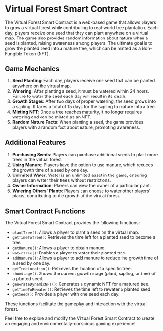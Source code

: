 # Virtual Forest Smart Contract

The Virtual Forest Smart Contract is a web-based game that allows players to grow a virtual forest while contributing to real-world tree plantation. Each day, players receive one seed that they can plant anywhere on a virtual map. The game also provides random information about nature when a seed is planted, raising awareness among players. The ultimate goal is to grow the planted seed into a mature tree, which can be minted as a Non-Fungible Token (NFT).

## Game Mechanics

1. **Seed Planting**: Each day, players receive one seed that can be planted anywhere on the virtual map.
2. **Watering**: After planting a seed, it must be watered within 24 hours. Failure to water the seed each day will result in its death.
3. **Growth Stages**: After two days of proper watering, the seed grows into a sapling. It takes a total of 15 days for the sapling to mature into a tree.
4. **Minting NFT**: Once a tree reaches maturity, it no longer requires watering and can be minted as an NFT.
5. **Random Nature Facts**: When planting a seed, the game provides players with a random fact about nature, promoting awareness.

## Additional Features

1. **Purchasing Seeds**: Players can purchase additional seeds to plant more trees in the virtual forest.
2. **Using Manure**: Players have the option to use manure, which reduces the growth time of a seed by one day.
3. **Unlimited Water**: Water is an unlimited asset in the game, ensuring players can water their trees without restrictions.
4. **Owner Information**: Players can view the owner of a particular plant.
5. **Watering Others' Plants**: Players can choose to water other players' plants, contributing to the growth of the virtual forest.

## Smart Contract Functions

The Virtual Forest Smart Contract provides the following functions:

- `plantTree()`: Allows a player to plant a seed on the virtual map.
- `getTimeToTree()`: Retrieves the time left for a planted seed to become a tree.
- `getManure()`: Allows a player to obtain manure.
- `waterTree()`: Enables a player to water their planted tree.
- `addManure()`: Allows a player to add manure to reduce the growth time of a seed by one day.
- `getTreeLocation()`: Retrieves the location of a specific tree.
- `showStage()`: Shows the current growth stage (plant, sapling, or tree) of a planted seed.
- `generateDynamicNFT()`: Generates a dynamic NFT for a matured tree.
- `getTimeToRewater()`: Retrieves the time left to rewater a planted seed.
- `getSeed()`: Provides a player with one seed each day.

These functions facilitate the gameplay and interaction with the virtual forest.

Feel free to explore and modify the Virtual Forest Smart Contract to create an engaging and environmentally-conscious gaming experience!